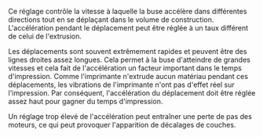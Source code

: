 Ce réglage contrôle la vitesse à laquelle la buse accélère dans différentes directions tout en se déplaçant dans le volume de construction. L'accélération pendant le déplacement peut être réglée à un taux différent de celui de l'extrusion.

Les déplacements sont souvent extrêmement rapides et peuvent être des lignes droites assez longues. Cela permet à la buse d'atteindre de grandes vitesses et cela fait de l'accélération un facteur important dans le temps d'impression. Comme l'imprimante n'extrude aucun matériau pendant ces déplacements, les vibrations de l'imprimante n'ont pas d'effet réel sur l'impression. Par conséquent, l'accélération du déplacement doit être réglée assez haut pour gagner du temps d'impression.

Un réglage trop élevé de l'accélération peut entraîner une perte de pas des moteurs, ce qui peut provoquer l'apparition de décalages de couches.
